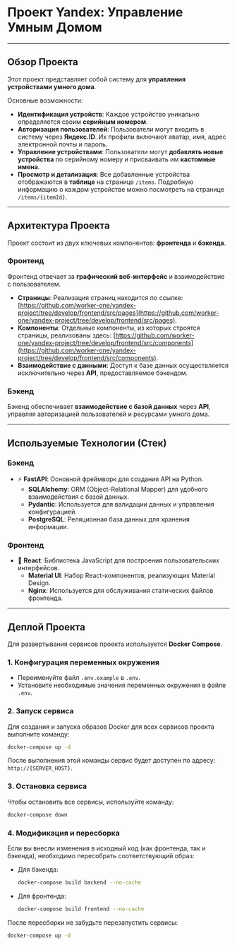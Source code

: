 # Проект Yandex: Управление Умным Домом

-----

## Обзор Проекта

Этот проект представляет собой систему для **управления устройствами умного дома**.

Основные возможности:

  * **Идентификация устройств**: Каждое устройство уникально определяется своим **серийным номером**.
  * **Авторизация пользователей**: Пользователи могут входить в систему через **Яндекс.ID**. Их профили включают аватар, имя, адрес электронной почты и пароль.
  * **Управление устройствами**: Пользователи могут **добавлять новые устройства** по серийному номеру и присваивать им **кастомные имена**.
  * **Просмотр и детализация**: Все добавленные устройства отображаются в **таблице** на странице `/items`. Подробную информацию о каждом устройстве можно посмотреть на странице `/items/{itemId}`.

-----

## Архитектура Проекта

Проект состоит из двух ключевых компонентов: **фронтенда** и **бэкенда**.

### Фронтенд

Фронтенд отвечает за **графический веб-интерфейс** и взаимодействие с пользователем.

  * **Страницы**: Реализация страниц находится по ссылке: [https://github.com/worker-one/yandex-project/tree/develop/frontend/src/pages](https://github.com/worker-one/yandex-project/tree/develop/frontend/src/pages).
  * **Компоненты**: Отдельные компоненты, из которых строятся страницы, реализованы здесь: [https://github.com/worker-one/yandex-project/tree/develop/frontend/src/components](https://github.com/worker-one/yandex-project/tree/develop/frontend/src/components).
  * **Взаимодействие с данными**: Доступ к базе данных осуществляется исключительно через **API**, предоставляемое бэкендом.

### Бэкенд

Бэкенд обеспечивает **взаимодействие с базой данных** через **API**, управляя авторизацией пользователей и ресурсами умного дома.

-----

## Используемые Технологии (Стек)

### Бэкенд

  * ⚡ **FastAPI**: Основной фреймворк для создания API на Python.
      * **SQLAlchemy**: ORM (Object-Relational Mapper) для удобного взаимодействия с базой данных.
      * **Pydantic**: Используется для валидации данных и управления конфигурацией.
      * **PostgreSQL**: Реляционная база данных для хранения информации.

### Фронтенд

  * 🚀 **React**: Библиотека JavaScript для построения пользовательских интерфейсов.
      * **Material UI**: Набор React-компонентов, реализующих Material Design.
      * **Nginx**: Используется для обслуживания статических файлов фронтенда.

-----

## Деплой Проекта

Для развертывания сервисов проекта используется **Docker Compose**.

### 1\. Конфигурация переменных окружения

  * Переименуйте файл `.env.example` в `.env`.
  * Установите необходимые значения переменных окружения в файле `.env`.

### 2\. Запуск сервиса

Для создания и запуска образов Docker для всех сервисов проекта выполните команду:

```bash
docker-compose up -d
```

После выполнения этой команды сервис будет доступен по адресу: `http://{SERVER_HOST}`.

### 3\. Остановка сервиса

Чтобы остановить все сервисы, используйте команду:

```bash
docker-compose down
```

### 4\. Модификация и пересборка

Если вы внесли изменения в исходный код (как фронтенда, так и бэкенда), необходимо пересобрать соответствующий образ:

  * Для бэкенда:
    ```bash
    docker-compose build backend --no-cache
    ```
  * Для фронтенда:
    ```bash
    docker-compose build frontend --no-cache
    ```

После пересборки не забудьте перезапустить сервисы:

```bash
docker-compose up -d
```
